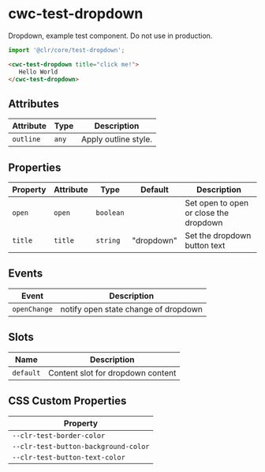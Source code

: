 # cwc-test-dropdown

Dropdown, example test component. Do not use in production.

```typescript
import '@clr/core/test-dropdown';
```

```html
<cwc-test-dropdown title="click me!">
   Hello World
</cwc-test-dropdown>
```

## Attributes

| Attribute | Type  | Description          |
|-----------|-------|----------------------|
| `outline` | `any` | Apply outline style. |

## Properties

| Property | Attribute | Type      | Default    | Description                            |
|----------|-----------|-----------|------------|----------------------------------------|
| `open`   | `open`    | `boolean` |            | Set open to open or close the dropdown |
| `title`  | `title`   | `string`  | "dropdown" | Set the dropdown button text           |

## Events

| Event        | Description                          |
|--------------|--------------------------------------|
| `openChange` | notify open state change of dropdown |

## Slots

| Name      | Description                       |
|-----------|-----------------------------------|
| `default` | Content slot for dropdown content |

## CSS Custom Properties

| Property                             |
|--------------------------------------|
| `--clr-test-border-color`            |
| `--clr-test-button-background-color` |
| `--clr-test-button-text-color`       |
